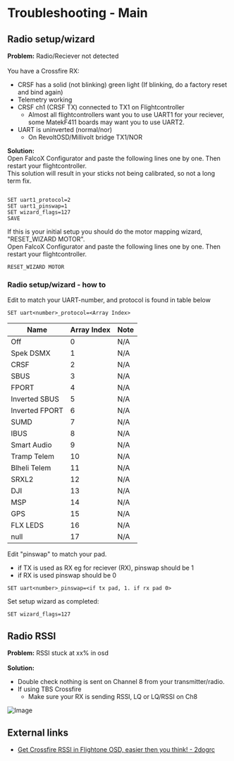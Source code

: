 # Troubleshooting - Main



## Radio setup/wizard

<b>Problem:</b> Radio/Reciever not detected</br>
</br>
You have a Crossfire RX:
- CRSF has a solid (not blinking) green light (If blinking, do a factory reset and bind again)
- Telemetry working
- CRSF ch1 (CRSF TX) connected to TX1 on Flightcontroller
    - Almost all flightcontrollers want you to use UART1 for your reciever, some MatekF411 boards may want you to use UART2.
- UART is uninverted (normal/nor)
    - On RevoltOSD/Millivolt bridge TX1/NOR

<b>Solution:</b></br>
Open FalcoX Configurator and paste the following lines one by one. Then restart your flightcontroller.</br>
This solution will result in your sticks not being calibrated, so not a long term fix.</br>

```

SET uart1_protocol=2
SET uart1_pinswap=1
SET wizard_flags=127
SAVE

```

If this is your initial setup you should do the motor mapping wizard,  "RESET_WIZARD MOTOR".</br>
Open FalcoX Configurator and paste the following lines one by one. Then restart your flightcontroller.
```
RESET_WIZARD MOTOR
```

### Radio setup/wizard - how to

Edit to match your UART-number, and protocol is found in table below

```
SET uart<number>_protocol=<Array Index>
```

Name | Array Index | Note
----- | ----- | -----
Off | 0 | N/A
Spek DSMX | 1 | N/A
CRSF | 2 | N/A
SBUS | 3 | N/A
FPORT | 4 | N/A
Inverted SBUS | 5 | N/A
Inverted FPORT | 6 | N/A
SUMD | 7 | N/A
IBUS | 8 | N/A
Smart Audio | 9 | N/A
Tramp Telem | 10 | N/A
Blheli Telem | 11 | N/A
SRXL2 | 12 | N/A
DJI | 13 | N/A
MSP | 14 | N/A
GPS | 15 | N/A
FLX LEDS | 16 | N/A
null | 17 | N/A


Edit "pinswap" to match your pad.
- if TX is used as RX eg for reciever (RX), pinswap should be 1
- if RX is used pinswap should be 0

```
SET uart<number>_pinswap=<if tx pad, 1. if rx pad 0>
```

Set setup wizard as completed:
```
SET wizard_flags=127
```


## Radio RSSI

<b>Problem:</b> RSSI stuck at xx% in osd </br>
</br>
<b>Solution:</b></br>
- Double check nothing is sent on Channel 8 from your transmitter/radio.
- If using TBS Crossfire
    - Make sure your RX is sending RSSI, LQ or LQ/RSSI on Ch8

![Image](https://github.com/fl1wiki-mrteel/FlightOneWiki/blob/main/IMG/CRSF_NANO_CH8.JPG)



## External links
- [Get Crossfire RSSI in Flightone OSD, easier then you think! - 2dogrc](https://www.youtube.com/watch?v=3qxWdBMQSNU)




 